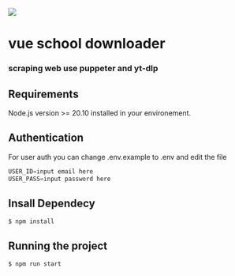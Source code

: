 [![](https://vueschool.io/img/logo/vueschool_logo_multicolor_negative.svg)](https://vueschool.io/) <br>

# vue school downloader

### scraping web use puppeter and yt-dlp

## Requirements

Node.js version >= 20.10 installed in your environement.

## Authentication

For user auth you can change .env.example to .env and edit the file

```js
USER_ID=input email here
USER_PASS=input password here
```

## Insall Dependecy

```console
$ npm install
```

## Running the project

```console
$ npm run start
```
